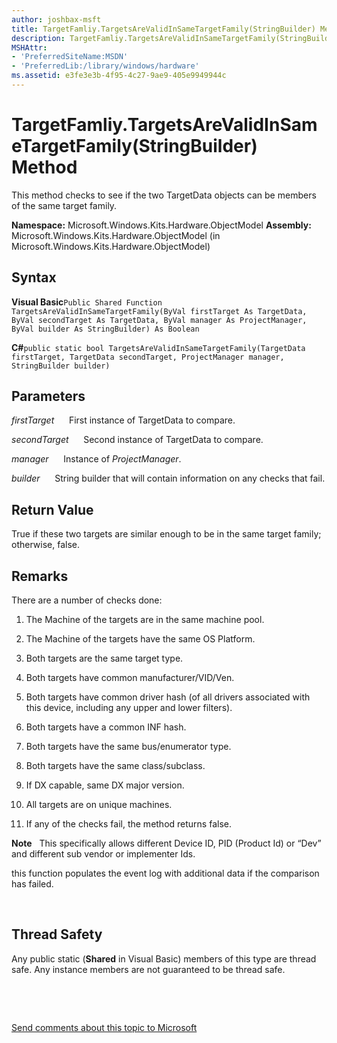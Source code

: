 ```yaml
---
author: joshbax-msft
title: TargetFamliy.TargetsAreValidInSameTargetFamily(StringBuilder) Method
description: TargetFamliy.TargetsAreValidInSameTargetFamily(StringBuilder) Method
MSHAttr:
- 'PreferredSiteName:MSDN'
- 'PreferredLib:/library/windows/hardware'
ms.assetid: e3fe3e3b-4f95-4c27-9ae9-405e9949944c
---
```


# TargetFamliy.TargetsAreValidInSameTargetFamily(StringBuilder) Method


This method checks to see if the two TargetData objects can be members of the same target family.

**Namespace:** Microsoft.Windows.Kits.Hardware.ObjectModel **Assembly:** Microsoft.Windows.Kits.Hardware.ObjectModel (in Microsoft.Windows.Kits.Hardware.ObjectModel)

## Syntax


**Visual Basic**`Public Shared Function TargetsAreValidInSameTargetFamily(ByVal firstTarget As TargetData, ByVal secondTarget As TargetData, ByVal manager As ProjectManager, ByVal builder As StringBuilder) As Boolean`

**C#**`public static bool TargetsAreValidInSameTargetFamily(TargetData firstTarget, TargetData secondTarget, ProjectManager manager, StringBuilder builder)`

## Parameters


*firstTarget*      First instance of TargetData to compare.

*secondTarget*      Second instance of TargetData to compare.

*manager*      Instance of *ProjectManager*.

*builder*      String builder that will contain information on any checks that fail.

## Return Value


True if these two targets are similar enough to be in the same target family; otherwise, false.

## Remarks


There are a number of checks done:

1.  The Machine of the targets are in the same machine pool.

2.  The Machine of the targets have the same OS Platform.

3.  Both targets are the same target type.

4.  Both targets have common manufacturer/VID/Ven.

5.  Both targets have common driver hash (of all drivers associated with this device, including any upper and lower filters).

6.  Both targets have a common INF hash.

7.  Both targets have the same bus/enumerator type.

8.  Both targets have the same class/subclass.

9.  If DX capable, same DX major version.

10. All targets are on unique machines.

11. If any of the checks fail, the method returns false.

**Note**  
This specifically allows different Device ID, PID (Product Id) or “Dev” and different sub vendor or implementer Ids.

this function populates the event log with additional data if the comparison has failed.

 

## Thread Safety


Any public static (**Shared** in Visual Basic) members of this type are thread safe. Any instance members are not guaranteed to be thread safe.

 

 

[Send comments about this topic to Microsoft](mailto:wsddocfb@microsoft.com?subject=Documentation%20feedback%20%5Bp_hck\p_hck%5D:%20TargetFamliy.TargetsAreValidInSameTargetFamily%28StringBuilder%29%20Method%20%20RELEASE:%20%284/27/2016%29&body=%0A%0APRIVACY%20STATEMENT%0A%0AWe%20use%20your%20feedback%20to%20improve%20the%20documentation.%20We%20don't%20use%20your%20email%20address%20for%20any%20other%20purpose,%20and%20we'll%20remove%20your%20email%20address%20from%20our%20system%20after%20the%20issue%20that%20you're%20reporting%20is%20fixed.%20While%20we're%20working%20to%20fix%20this%20issue,%20we%20might%20send%20you%20an%20email%20message%20to%20ask%20for%20more%20info.%20Later,%20we%20might%20also%20send%20you%20an%20email%20message%20to%20let%20you%20know%20that%20we've%20addressed%20your%20feedback.%0A%0AFor%20more%20info%20about%20Microsoft's%20privacy%20policy,%20see%20http://privacy.microsoft.com/default.aspx. "Send comments about this topic to Microsoft")




